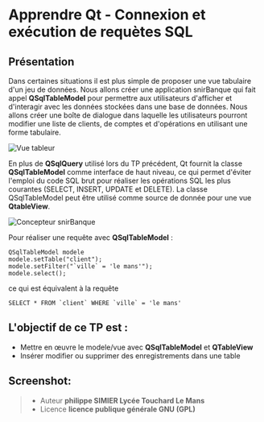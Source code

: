 ﻿Apprendre Qt  -   Connexion et exécution de requètes SQL 
================
Présentation
----
Dans certaines situations il est plus simple de proposer une vue tabulaire d'un jeu de données.  Nous allons créer une application snirBanque qui fait appel **QSqlTableModel** pour permettre aux utilisateurs d'afficher et d'interagir avec les données stockées dans une base de données.  Nous allons créer une boîte de dialogue dans laquelle les utilisateurs pourront modifier une liste de clients, de comptes et d'opérations en utilisant une forme tabulaire.

![Vue tableur](https://lh3.googleusercontent.com/-Sl7zHU5gNGg/WgiGCLbwZQI/AAAAAAAANIE/p0pQyS0kAKQSQVcYoWT5XlrmpldDi0YegCLcBGAs/s0/Capture.PNG "Capture.PNG")

En plus de **QSqlQuery** utilisé lors du TP précédent, Qt fournit la classe       **QSqlTableModel** comme interface de haut niveau, ce qui permet d'éviter l'emploi du code SQL brut pour réaliser les opérations SQL les plus courantes (SELECT, INSERT, UPDATE et DELETE). La classe QSqlTableModel peut être utilisé comme source de donnée pour une vue **QtableView**. 

![Concepteur snirBanque](https://lh3.googleusercontent.com/-Cv1TagFIoQY/WgiHk4AhjCI/AAAAAAAANIU/Te5LNoV-Hg0_agnqtSxNeyAlbKVC_wQRACLcBGAs/s0/Concepteur.PNG "Concepteur.PNG")

Pour réaliser une requête avec **QSqlTableModel**  :

    QSqlTableModel modele
    modele.setTable("client");
    modele.setFilter("`ville` = 'le mans'");
    modele.select();
   ce qui est équivalent à la requête 

    SELECT * FROM `client` WHERE `ville` = 'le mans' 
    
    

 
L'objectif de ce TP est :
---
 - Mettre en œuvre le modele/vue avec **QSqlTableModel** et **QTableView**
 - Insérer modifier ou supprimer des enregistrements dans une table
 
Screenshot:
----

> - Auteur  **philippe SIMIER Lycée Touchard Le Mans**
> - Licence  **licence publique générale GNU (GPL)**
